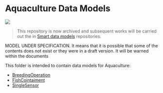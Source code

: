 # Aquaculture Data Models

![](https://nexus.lab.fiware.org/static/badges/statuses/deprecated.svg)

> This repository is now archived and subsequent works will be carried out the
> in [Smart data models](https://github.com/smart-data-models) repositories.

MODEL UNDER SPECIFICATION. It means that it is possible that some of the
contents does not exist or they were in a draft version. It will be warned
within the documents

This folder is intended to contain data models for Aquaculture:

-   [BreedingOperation]()
-   [FishCointaiment]()
-   [SingleSensor]()
